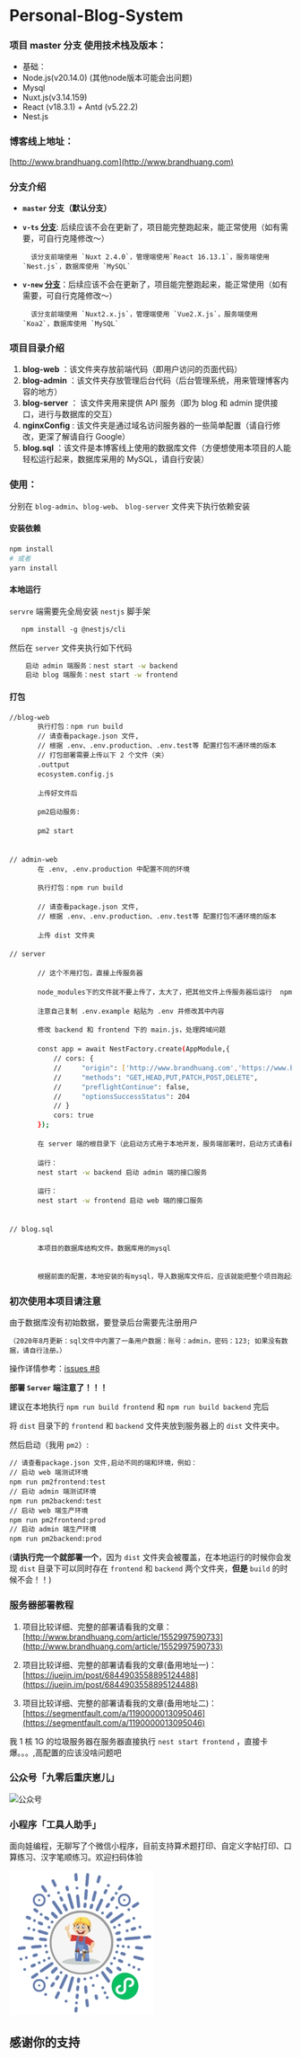 # Personal-Blog-System

### 项目 master 分支 使用技术栈及版本：
- 基础：
- Node.js(v20.14.0) (其他node版本可能会出问题)
- Mysql
- Nuxt.js(v3.14.159)
- React (v18.3.1) + Antd (v5.22.2)
- Nest.js

### 博客线上地址：
[http://www.brandhuang.com](http://www.brandhuang.com)
### 分支介绍
- **`master` 分支（默认分支）**

- **`v-ts` [分支](vhttps://github.com/CQBoyBrand/Personal-Blog-System/tree/v-ts)**: 后续应该不会在更新了，项目能完整跑起来，能正常使用（如有需要，可自行克隆修改～）

        该分支前端使用 `Nuxt 2.4.0`，管理端使用`React 16.13.1`，服务端使用 `Nest.js`，数据库使用 `MySQL`


- **`v-new` [分支](https://github.com/CQBoyBrand/Koa2-nuxt-MySQL/tree/v-new )**：后续应该不会在更新了，项目能完整跑起来，能正常使用（如有需要，可自行克隆修改～）

        该分支前端使用 `Nuxt2.x.js`，管理端使用 `Vue2.X.js`，服务端使用 `Koa2`，数据库使用 `MySQL`

### 项目目录介绍
1. **blog-web** ：该文件夹存放前端代码（即用户访问的页面代码）
2. **blog-admin** ：该文件夹存放管理后台代码（后台管理系统，用来管理博客内容的地方）
3. **blog-server** ： 该文件夹用来提供 API 服务（即为 blog 和 admin 提供接口，进行与数据库的交互）
4. **nginxConfig** : 该文件夹是通过域名访问服务器的一些简单配置（请自行修改，更深了解请自行 Google）
5. **blog.sql** ：该文件是本博客线上使用的数据库文件（方便想使用本项目的人能轻松运行起来，数据库采用的 MySQL，请自行安装）


 ### 使用：
 分别在 `blog-admin`、`blog-web`、 `blog-server` 文件夹下执行依赖安装
 
 #### 安装依赖
 ```bash
 npm install
 # 或者
 yarn install

 ```
 #### 本地运行

 `servre` 端需要先全局安装 `nestjs` 脚手架
 
 ```md
    npm install -g @nestjs/cli
 ```

然后在 `server` 文件夹执行如下代码

```bash
    启动 admin 端服务：nest start -w backend
    启动 blog 端服务：nest start -w frontend
```
 #### 打包

 ```bash
//blog-web
        执行打包：npm run build
        // 请查看package.json 文件,
        // 根据 .env、.env.production、.env.test等 配置打包不通环境的版本
        // 打包部署需要上传以下 2 个文件（夹）
        .outtput
        ecosystem.config.js

        上传好文件后

        pm2启动服务:

        pm2 start


// admin-web
        在 .env, .env.production 中配置不同的环境

        执行打包：npm run build

        // 请查看package.json 文件,
        // 根据 .env、.env.production、.env.test等 配置打包不通环境的版本

        上传 dist 文件夹

// server
    
        // 这个不用打包，直接上传服务器

        node_modules下的文件就不要上传了，太大了，把其他文件上传服务器后运行  npm install 就好了
        
        注意自己复制 .env.example 粘贴为 .env 并修改其中内容

        修改 backend 和 frontend 下的 main.js，处理跨域问题

        const app = await NestFactory.create(AppModule,{
            // cors: {
            //     "origin": ['http://www.brandhuang.com','https://www.brandhuang.com','http://admin.brandhuang.com','https://admin.brandhuang.com'],
            //     "methods": "GET,HEAD,PUT,PATCH,POST,DELETE",
            //     "preflightContinue": false,
            //     "optionsSuccessStatus": 204
            // }
            cors: true
        });
        
        在 server 端的根目录下（此启动方式用于本地开发，服务端部署时，启动方式请看最下面！）

        运行：
        nest start -w backend 启动 admin 端的接口服务

        运行：
        nest start -w frontend 启动 web 端的接口服务
            
       
// blog.sql

        本项目的数据库结构文件。数据库用的mysql
        
        
        根据前面的配置，本地安装的有mysql，导入数据库文件后，应该就能把整个项目跑起来了
```

### 初次使用本项目请注意
由于数据库没有初始数据，要登录后台需要先注册用户

`（2020年8月更新：sql文件中内置了一条用户数据：账号：admin，密码：123; 如果没有数据，请自行注册。）`

操作详情参考：[issues #8](https://github.com/CQBoyBrand/Koa2-nuxt-MySQL/issues/8)

 **部署 `Server` 端注意了！！！**

 建议在本地执行 `npm run build frontend` 和 `npm run build backend` 完后

 将 `dist` 目录下的 `frontend` 和 `backend` 文件夹放到服务器上的 `dist` 文件夹中。

 然后启动（我用 `pm2`）:
 ```bash
// 请查看package.json 文件,启动不同的端和环境，例如：
// 启动 web 端测试环境
npm run pm2frontend:test
// 启动 admin 端测试环境
npm run pm2backend:test
// 启动 web 端生产环境
npm run pm2frontend:prod
// 启动 admin 端生产环境
npm run pm2backend:prod
 ```

 (**请执行完一个就部署一个**，因为 `dist` 文件夹会被覆盖，在本地运行的时候你会发现 `dist` 目录下可以同时存在 `frontend` 和 `backend` 两个文件夹，**但是** `build` 的时候不会！！)
 
 ### 服务器部署教程
 1. 项目比较详细、完整的部署请看我的文章：[http://www.brandhuang.com/article/1552997590733](http://www.brandhuang.com/article/1552997590733)
 
 2. 项目比较详细、完整的部署请看我的文章(备用地址一)：[https://juejin.im/post/6844903558895124488](https://juejin.im/post/6844903558895124488)
  
 3. 项目比较详细、完整的部署请看我的文章(备用地址二)：[https://segmentfault.com/a/1190000013095046](https://segmentfault.com/a/1190000013095046)
 
  我 1 核 1G 的垃圾服务器在服务器直接执行 `nest start frontend` ，直接卡爆。。。,高配置的应该没啥问题吧

### 公众号「九零后重庆崽儿」

![公众号](./brandQRcode.jpg)

### 小程序「工具人助手」

面向娃编程，无聊写了个微信小程序，目前支持算术题打印、自定义字帖打印、口算练习、汉字笔顺练习。欢迎扫码体验

![工具人助手](./qrcode.jpg)
  
  ## 感谢你的支持
